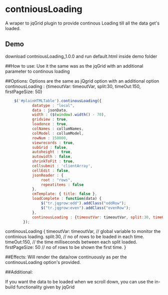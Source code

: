 contniousLoading
=================

A wraper to jqGrid plugin to provide continous Loading till all the data get's loaded.

## Demo
download contniousLoading_1.0.0 and run default.html inside demo folder

##How to use:
Use it the same was as the jqGrid with an additional parameter to continous loading
				
##Options:
Options are the same as jQgrid option with an additional option 
continousLoading : {timeoutVar: timeoutVar, split:30, timeOut:150,  firstPageSize: 50}

```javascript
	$('#plainHTMLTable').continousLoading({
			datatype : "local",
			data : jsonData,
			width : ($(window).width() - 70),
			gridview : true,
			loadonce : true,
			colNames : collumNames,
			colModel : collumModel,
			rowNum : 150000,			
			viewrecords : true,
			subGrid : false,
			autoheight : true,
			autowidth : false,
			shrinkToFit : true,
			cellsubmit : 'clientArray',
			cellEdit : false,
			jsonReader : {
				root : "rows",
				repeatitems : false
			},
			cmTemplate: { title: false },
			loadComplete : function(data) {
				$("tr.jqgrow:odd").addClass("oddRow");
				$("tr.jqgrow:even").addClass("evenRow");
			},
			continousLoading : {timeoutVar: timeoutVar, split:30, timeOut:150,  firstPageSize: 50}
		});
```
continousLoading {
	timeoutVar: timeoutVar, // global variable to monitor the continious loading.
	split:30,  // no of rows to be loaded in each time.
	timeOut:150, // the time milliseconds between each split loaded.
	firstPageSize: 50 // no of rows to be shown the first time.
}

##Effects:
Will render the data/row continuously as per the continousLoading option's provided.

##Additional:

If you want the data to be loaded when we scroll down, you can use the in-build functionality given by jqGrid
